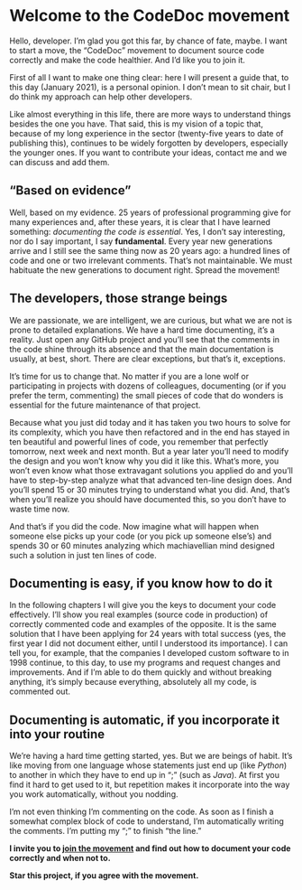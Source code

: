 # Welcome to the CodeDoc movement
Hello, developer. I’m glad you got this far, by chance of fate, maybe. I want to start a move, the “CodeDoc” movement to document source code correctly and make the code healthier. And I’d like you to join it.

First of all I want to make one thing clear: here I will present a guide that, to this day (January 2021), is a personal opinion. I don’t mean to sit chair, but I do think my approach can help other developers.

Like almost everything in this life, there are more ways to understand things besides the one you have. That said, this is my vision of a topic that, because of my long experience in the sector (twenty-five years to date of publishing this), continues to be widely forgotten by developers, especially the younger ones. If you want to contribute your ideas, contact me and we can discuss and add them.

## “Based on evidence”
Well, based on my evidence. 25 years of professional programming give for many experiences and, after these years, it is clear that I have learned something: *documenting the code is essential*. Yes, I don’t say interesting, nor do I say important, I say **fundamental**. Every year new generations arrive and I still see the same thing now as 20 years ago: a hundred lines of code and one or two irrelevant comments. That’s not maintainable. We must habituate the new generations to document right. Spread the movement!

## The developers, those strange beings
We are passionate, we are intelligent, we are curious, but what we are not is prone to detailed explanations. We have a hard time documenting, it’s a reality. Just open any GitHub project and you’ll see that the comments in the code shine through its absence and that the main documentation is usually, at best, short. There are clear exceptions, but that’s it, exceptions.

It’s time for us to change that. No matter if you are a lone wolf or participating in projects with dozens of colleagues, documenting (or if you prefer the term, commenting) the small pieces of code that do wonders is essential for the future maintenance of that project.

Because what you just did today and it has taken you two hours to solve for its complexity, which you have then refactored and in the end has stayed in ten beautiful and powerful lines of code, you remember that perfectly tomorrow, next week and next month. But a year later you’ll need to modify the design and you won’t know why you did it like this. What’s more, you won’t even know what those extravagant solutions you applied do and you’ll have to step-by-step analyze what that advanced ten-line design does. And you’ll spend 15 or 30 minutes trying to understand what you did. And, that’s when you’ll realize you should have documented this, so you don’t have to waste time now.

And that’s if you did the code. Now imagine what will happen when someone else picks up your code (or you pick up someone else’s) and spends 30 or 60 minutes analyzing which machiavellian mind designed such a solution in just ten lines of code.

## Documenting is easy, if you know how to do it
In the following chapters I will give you the keys to document your code effectively. I’ll show you real examples (source code in production) of correctly commented code and examples of the opposite. It is the same solution that I have been applying for 24 years with total success (yes, the first year I did not document either, until I understood its importance). I can tell you, for example, that the companies I developed custom software to in 1998 continue, to this day, to use my programs and request changes and improvements. And if I’m able to do them quickly and without breaking anything, it’s simply because everything, absolutely all my code, is commented out.

## Documenting is automatic, if you incorporate it into your routine
We’re having a hard time getting started, yes. But we are beings of habit. It’s like moving from one language whose statements just end up (like *Python*) to another in which they have to end up in “;” (such as *Java*). At first you find it hard to get used to it, but repetition makes it incorporate into the way you work automatically, without you nodding.

I’m not even thinking I’m commenting on the code. As soon as I finish a somewhat complex block of code to understand, I’m automatically writing the comments. I’m putting my “;” to finish “the line.”

**I invite you to [join the movement](https://codedoc.dev) and find out how to document your code correctly and when not to.**

**Star this project, if you agree with the movement.**
